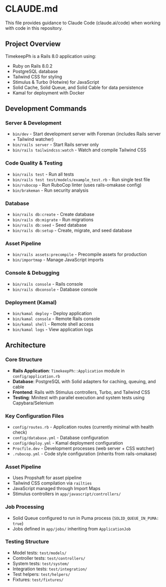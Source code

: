 # CLAUDE.md

This file provides guidance to Claude Code (claude.ai/code) when working with code in this repository.

## Project Overview

TimekeepPh is a Rails 8.0 application using:
- Ruby on Rails 8.0.2
- PostgreSQL database
- Tailwind CSS for styling
- Stimulus & Turbo (Hotwire) for JavaScript
- Solid Cache, Solid Queue, and Solid Cable for data persistence
- Kamal for deployment with Docker

## Development Commands

### Server & Development
- `bin/dev` - Start development server with Foreman (includes Rails server + Tailwind watcher)
- `bin/rails server` - Start Rails server only
- `bin/rails tailwindcss:watch` - Watch and compile Tailwind CSS

### Code Quality & Testing
- `bin/rails test` - Run all tests
- `bin/rails test test/models/example_test.rb` - Run single test file
- `bin/rubocop` - Run RuboCop linter (uses rails-omakase config)
- `bin/brakeman` - Run security analysis

### Database
- `bin/rails db:create` - Create database
- `bin/rails db:migrate` - Run migrations
- `bin/rails db:seed` - Seed database
- `bin/rails db:setup` - Create, migrate, and seed database

### Asset Pipeline
- `bin/rails assets:precompile` - Precompile assets for production
- `bin/importmap` - Manage JavaScript imports

### Console & Debugging
- `bin/rails console` - Rails console
- `bin/rails dbconsole` - Database console

### Deployment (Kamal)
- `bin/kamal deploy` - Deploy application
- `bin/kamal console` - Remote Rails console
- `bin/kamal shell` - Remote shell access
- `bin/kamal logs` - View application logs

## Architecture

### Core Structure
- **Rails Application**: `TimekeepPh::Application` module in `config/application.rb`
- **Database**: PostgreSQL with Solid adapters for caching, queuing, and cable
- **Frontend**: Rails with Stimulus controllers, Turbo, and Tailwind CSS
- **Testing**: Minitest with parallel execution and system tests using Capybara/Selenium

### Key Configuration Files
- `config/routes.rb` - Application routes (currently minimal with health check)
- `config/database.yml` - Database configuration
- `config/deploy.yml` - Kamal deployment configuration
- `Procfile.dev` - Development processes (web server + CSS watcher)
- `.rubocop.yml` - Code style configuration (inherits from rails-omakase)

### Asset Pipeline
- Uses Propshaft for asset pipeline
- Tailwind CSS compilation via `railties`
- JavaScript managed through Import Maps
- Stimulus controllers in `app/javascript/controllers/`

### Job Processing
- Solid Queue configured to run in Puma process (`SOLID_QUEUE_IN_PUMA: true`)
- Jobs defined in `app/jobs/` inheriting from `ApplicationJob`

### Testing Structure
- Model tests: `test/models/`
- Controller tests: `test/controllers/`
- System tests: `test/system/`
- Integration tests: `test/integration/`
- Test helpers: `test/helpers/`
- Fixtures: `test/fixtures/`